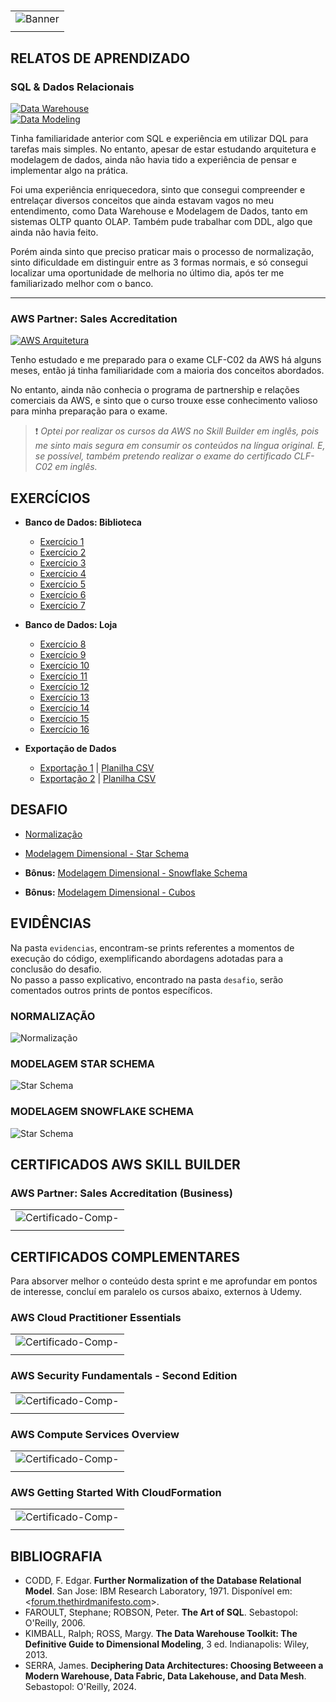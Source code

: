 #

||
|---|
|![Banner](/assets/banner-sprint2.png)|
||

## RELATOS DE APRENDIZADO

### SQL & Dados Relacionais

[![Data Warehouse](https://img.shields.io/badge/Guia-Data_Warehouse-ED751A)](/guide/data_warehouse.md)  
[![Data Modeling](https://img.shields.io/badge/Guia-Data_Modeling-ED751A)](/guide/data_modeling.md)

Tinha familiaridade anterior com SQL e experiência em utilizar DQL para tarefas mais simples. No entanto, apesar de estar estudando arquitetura e modelagem de dados, ainda não havia tido a experiência de pensar e implementar algo na prática.

Foi uma experiência enriquecedora, sinto que consegui compreender e entrelaçar diversos conceitos que ainda estavam vagos no meu entendimento, como Data Warehouse e Modelagem de Dados, tanto em sistemas OLTP quanto OLAP. Também pude trabalhar com DDL, algo que ainda não havia feito.

Porém ainda sinto que preciso praticar mais o processo de normalização, sinto dificuldade em distinguir entre as 3 formas normais, e só consegui localizar uma oportunidade de melhoria no último dia, após ter me familiarizado melhor com o banco.

---

### AWS Partner: Sales Accreditation

[![AWS Arquitetura](https://img.shields.io/badge/Guia-Arquitetura_AWS-ED751A)](/guide/aws_arquitetura.md)

Tenho estudado e me preparado para o exame CLF-C02 da AWS há alguns meses, então já tinha familiaridade com a maioria dos conceitos abordados.

No entanto, ainda não conhecia o programa de partnership e relações comerciais da AWS, e sinto que o curso trouxe esse conhecimento valioso para minha preparação para o exame.

> ❗ *Optei por realizar os cursos da AWS no Skill Builder em inglês, pois me sinto mais segura em consumir os conteúdos na língua original. E, se possível, também pretendo realizar o exame do certificado CLF-C02 em inglês.*

## EXERCÍCIOS

- **Banco de Dados: Biblioteca**

  - [Exercício 1](./exercicios/exercicio1.sql)
  - [Exercício 2](./exercicios/exercicio2.sql)
  - [Exercício 3](./exercicios/exercicio3.sql)
  - [Exercício 4](./exercicios/exercicio4.sql)
  - [Exercício 5](./exercicios/exercicio5.sql)
  - [Exercício 6](./exercicios/exercicio6.sql)
  - [Exercício 7](./exercicios/exercicio7.sql)
  
- **Banco de Dados: Loja**
  - [Exercício 8](./exercicios/exercicio8.sql)
  - [Exercício 9](./exercicios/exercicio9.sql)
  - [Exercício 10](./exercicios/exercicio10.sql)
  - [Exercício 11](./exercicios/exercicio11.sql)
  - [Exercício 12](./exercicios/exercicio12.sql)
  - [Exercício 13](./exercicios/exercicio13.sql)
  - [Exercício 14](./exercicios/exercicio14.sql)
  - [Exercício 15](./exercicios/exercicio15.sql)
  - [Exercício 16](./exercicios/exercicio16.sql)

- **Exportação de Dados**
  - [Exportação 1](./exercicios/exportacao1.sql) | [Planilha CSV](./exercicios/exportacao1.csv)
  - [Exportação 2](./exercicios/exportacao2.sql) | [Planilha CSV](./exercicios/exportacao2.csv)

## DESAFIO

- [Normalização](./desafio/concessionaria_normalizacao.sql)

- [Modelagem Dimensional - Star Schema](./desafio/concessionaria_star_schema.sql)

- **Bônus:** [Modelagem Dimensional - Snowflake Schema](./desafio/concessionaria_snowflake_schema.sql)
  
- **Bônus:** [Modelagem Dimensional - Cubos](./desafio/concessionaria_cubos.sql)

## EVIDÊNCIAS

Na pasta `evidencias`, encontram-se prints referentes a momentos de execução do código, exemplificando abordagens adotadas para a conclusão do desafio.  
No passo a passo explicativo, encontrado na pasta `desafio`, serão comentados outros prints de pontos específicos.

### NORMALIZAÇÃO

![Normalização](./evidencias/4-concessionaria_normalizado.png)

### MODELAGEM STAR SCHEMA

![Star Schema](./evidencias/5-star-schema.png)

### MODELAGEM SNOWFLAKE SCHEMA

![Star Schema](./evidencias/12-snowflake-schema.png)

## CERTIFICADOS AWS SKILL BUILDER

### AWS Partner: Sales Accreditation (Business)

| |
|---|
|![Certificado-Comp-](certificados/certificado-aws-parter-sales-business.jpg)|
||

## CERTIFICADOS COMPLEMENTARES

Para absorver melhor o conteúdo desta sprint e me aprofundar em pontos de interesse, concluí em paralelo os cursos abaixo, externos à Udemy.

### AWS Cloud Practitioner Essentials

| |
|---|
|![Certificado-Comp-](certificados/certificado-comp-cloud-practitioner-essentials.jpg)|
||

### AWS Security Fundamentals - Second Edition

| |
|---|
|![Certificado-Comp-](certificados/certificado-comp-security-fundamentals.jpg)|
||

### AWS Compute Services Overview

| |
|---|
|![Certificado-Comp-](certificados/certificado-comp-compute-services.jpg)|
||

### AWS Getting Started With CloudFormation

| |
|---|
|![Certificado-Comp-](certificados/certificado-comp-cloudformation.jpg)|
||

## BIBLIOGRAFIA

- CODD, F. Edgar. **Further Normalization of the Database Relational Model**. San Jose: IBM Research Laboratory, 1971. Disponível em: <[forum.thethirdmanifesto.com](https://forum.thethirdmanifesto.com/wp-content/uploads/asgarosforum/987737/00-efc-further-normalization.pdf)>.  
- FAROULT, Stephane; ROBSON, Peter. **The Art of SQL**. Sebastopol: O'Reilly, 2006.  
- KIMBALL, Ralph; ROSS, Margy. **The Data Warehouse Toolkit: The Definitive Guide to Dimensional Modeling**, 3 ed. Indianapolis: Wiley, 2013.  
- SERRA, James. **Deciphering Data Architectures: Choosing Betweeen a Modern Warehouse, Data Fabric, Data Lakehouse, and Data Mesh**. Sebastopol: O'Reilly, 2024.
